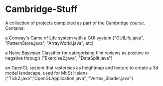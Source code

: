 # Cambridge-Stuff
A collection of projects completed as part of the Cambridge course. 
Contains:

a Conway's Game of Life system with a GUI system ("GUILife.java", "PatternStore.java", "ArrayWorld.java", etc)

a Naive Bayesian Classifier for categorising film reviews as positive or negative through ("Exercise2.java", "DataSplit.java")

an OpenGL system that rasterises as heightmap and texture to create a 3d model landscape, used for Mt.St Helens ("Tick2.java","OpenGLApplication.java", "Vertex_Shader.java")
